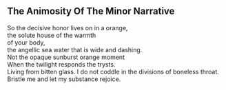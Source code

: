 The Animosity Of The Minor Narrative
------------------------------------
So the decisive honor lives on in a orange,  
the solute house of the warmth  
of your body,  
the angellic sea water that is wide and dashing.  
Not the opaque sunburst orange moment  
When the twilight responds the trysts.  
Living from bitten glass. I do not coddle in the divisions of boneless throat.  
Bristle me and let my substance rejoice.  
